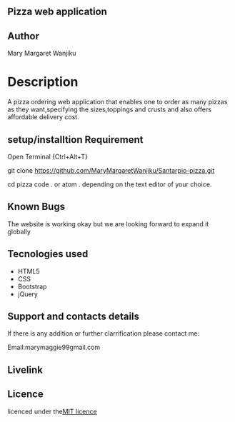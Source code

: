 ## Pizza web application

## Author

Mary Margaret Wanjiku

# Description
A pizza ordering web application that enables one to order as many pizzas as they want,specifying the sizes,toppings and crusts and also offers affordable delivery cost.

## setup/installtion Requirement

Open Terminal {Ctrl+Alt+T}

git clone https://github.com/MaryMargaretWanjiku/Santarpio-pizza.git

cd pizza
code . or atom . depending on the text editor of your choice.


## Known Bugs

The website is working okay but we are looking forward to expand it  globally

## Tecnologies used
* HTML5
* CSS
* Bootstrap
* jQuery

## Support and contacts details
If there is any addition or further clarrification please contact me:

Email:marymaggie99gmail.com




## Livelink




## Licence

licenced under the[MIT licence](LICENCED)

